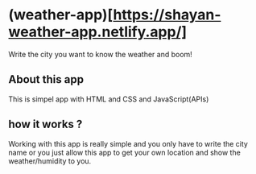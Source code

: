 # (weather-app)[https://shayan-weather-app.netlify.app/]

Write the city you want to know the weather and boom!

## About this app

This is simpel app with HTML and CSS and JavaScript(APIs)

## how it works ?

Working with this app is really simple and you only have to write the city name or you just allow this app to get your own location and show the weather/humidity to you.
